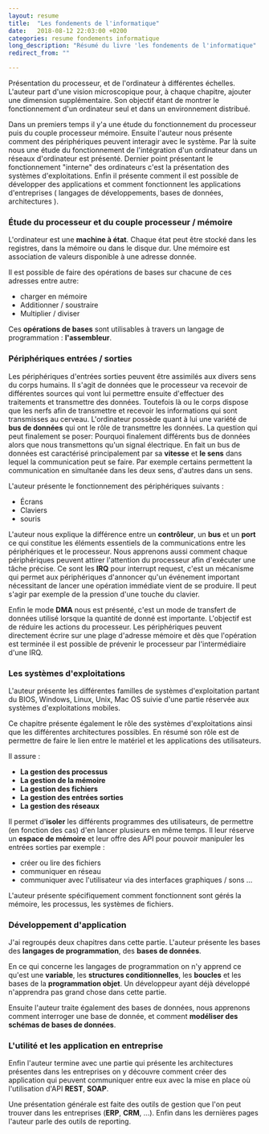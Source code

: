 ```yaml
---
layout: resume
title:  "Les fondements de l'informatique"
date:   2018-08-12 22:03:00 +0200
categories: resume fondements informatique
long_description: "Résumé du livre 'les fondements de l'informatique"
redirect_from: ""

---
```


Présentation du processeur, et de l'ordinateur à différentes échelles. L'auteur part d'une vision microscopique pour, à chaque chapitre, ajouter une dimension supplémentaire. Son objectif étant de montrer le fonctionnement d'un ordinateur seul et dans un environnement distribué.

Dans un premiers temps il y'a une étude du fonctionnement du processeur puis du couple processeur mémoire. Ensuite l'auteur nous présente comment des périphériques peuvent interagir avec le système. Par là suite nous une étude du fonctionnement de l'intégration d'un ordinateur dans un réseaux d'ordinateur est présenté. Dernier point présentant le fonctionnement "interne" des ordinateurs c'est la présentation des systèmes d'exploitations. Enfin il présente comment il est possible de développer des applications et comment fonctionnent les applications d'entreprises (  langages de développements, bases de données, architectures ).

### Étude du processeur et du couple processeur / mémoire

L'ordinateur est une **machine à état**. Chaque état peut être stocké dans les registres, dans la mémoire ou dans le disque dur. Une mémoire est association de valeurs disponible à une adresse donnée.

Il est possible de faire des opérations de bases sur chacune de ces adresses entre autre:
 - charger en mémoire
 - Additionner / soustraire
 - Multiplier / diviser


Ces **opérations de bases** sont utilisables à travers un langage de programmation : **l'assembleur**.


### Périphériques entrées / sorties

Les périphériques d'entrées sorties peuvent être assimilés aux divers sens du corps humains. Il s'agit de données que le processeur va recevoir de différentes sources qui vont lui permettre ensuite d'effectuer des traitements et transmettre des données. Toutefois là ou le corps dispose que les nerfs afin de transmettre et recevoir les informations qui sont transmisses au cerveau. L'ordinateur possède quant à lui une variété de **bus de données** qui ont le rôle de transmettre les données. La question qui peut finalement se poser: Pourquoi finalement différents bus de données alors que nous transmettons qu'un signal électrique. En fait un bus de données est caractérisé principalement par sa **vitesse** et **le sens** dans lequel la communication peut se faire. Par exemple certains permettent la communication en simultanée dans les deux sens, d'autres dans un sens.

L'auteur présente le fonctionnement des périphériques suivants :
- Écrans
- Claviers
- souris

L'auteur nous explique la différence entre un **contrôleur**, un **bus** et un **port** ce qui constitue les éléments essentiels de la communications entre les périphériques et le processeur. Nous apprenons aussi comment chaque périphériques peuvent attirer l'attention du processeur afin d'exécuter une tâche précise. Ce sont les **IRQ** pour interrupt request, c'est un mécanisme qui permet aux périphériques d'annoncer qu'un événement important nécessitant de lancer une opération immédiate vient de se produire. Il peut s'agir par exemple de la pression d'une touche du clavier.

Enfin le mode **DMA** nous est présenté, c'est un mode de transfert de données utilisé lorsque la quantité de donné est importante. L'objectif est de réduire les actions du processeur. Les périphériques peuvent directement écrire sur une plage d'adresse mémoire et dès que l'opération est terminée il est possible de prévenir le processeur par l'intermédiaire d'une IRQ.

### Les systèmes d'exploitations

L'auteur présente les différentes familles de systèmes d'exploitation partant du BIOS, Windows, Linux, Unix, Mac OS suivie d'une partie réservée aux systèmes d'exploitations mobiles.

Ce chapitre présente également le rôle des systèmes d'exploitations ainsi que les différentes architectures possibles. En résumé son rôle est de permettre de faire le lien entre le matériel et les applications des utilisateurs.

Il assure :
* **La gestion des processus**
* **La gestion de la mémoire**
* **La gestion des fichiers**
* **La gestion des entrées sorties**
* **La gestion des réseaux**

Il permet d'**isoler** les différents programmes des utilisateurs, de permettre (en fonction des cas) d'en lancer plusieurs en même temps. Il leur réserve un **espace de mémoire** et leur offre des API pour pouvoir manipuler les entrées sorties par exemple :
* créer ou lire des fichiers
* communiquer en réseau
* communiquer avec l'utilisateur via des interfaces graphiques / sons ...

L'auteur présente spécifiquement comment fonctionnent sont gérés la mémoire, les processus, les systèmes de fichiers.

### Développement d'application

J'ai regroupés deux chapitres dans cette partie. L'auteur présente les bases des **langages de programmation**, des **bases de données**.

En ce qui concerne les langages de programmation on n'y apprend ce qu'est une **variable**, les **structures conditionnelles**, les **boucles** et les bases de la **programmation objet**. Un développeur ayant déjà développé n'apprendra pas grand chose dans cette partie.

Ensuite l'auteur traite également des bases de données, nous apprenons comment interroger une base de donnée, et comment **modéliser des schémas de bases de données**.

### L'utilité et les application en entreprise

Enfin l'auteur termine avec une partie qui présente les architectures présentes dans les entreprises on y découvre comment créer des application qui peuvent communiquer entre eux avec la mise en place où l'utilisation d'API **REST**, **SOAP**.

Une présentation générale est faite des outils de gestion que l'on peut trouver dans les entreprises (**ERP**, **CRM**, ...). Enfin dans les dernières pages l'auteur parle des outils de reporting.
